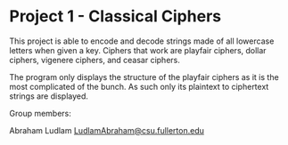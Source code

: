# Project 1 - Classical Ciphers
This project is able to encode and decode strings made of all lowercase letters when given a key. Ciphers that work are playfair ciphers, dollar ciphers, vigenere ciphers, and ceasar ciphers.

The program only displays the structure of the playfair ciphers as it is the most complicated of the bunch. As such only its plaintext to ciphertext strings are displayed.

Group members:

Abraham Ludlam LudlamAbraham@csu.fullerton.edu
